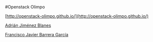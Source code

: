 #Openstack Olimpo

[http://openstack-olimpo.github.io/](http://openstack-olimpo.github.io/)

[Adrián Jiménez Blanes](https://github.com/AdrianJB)

[Francisco Javier Barrera García](https://github.com/FranBarrera)